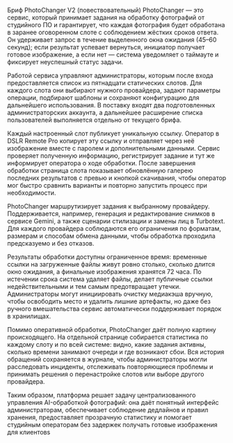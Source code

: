  Бриф PhotoChanger V2 (повествовательный)
PhotoChanger — это сервис, который принимает задания на обработку фотографий от студийного ПО и гарантирует, что каждая фотография будет обработана в заранее оговоренном слоте с соблюдением жёстких сроков ответа. Он удерживает запрос в течение выделенного окна ожидания (45–60 секунд); если результат успевает вернуться, инициатор получает готовое изображение, а если нет — система уведомляет о таймауте и фиксирует неуспешный статус задачи.

Работой сервиса управляют администраторы, которым после входа предоставляется список из пятнадцати статических слотов. Для каждого слота они выбирают нужного провайдера, задают параметры операции, подбирают шаблоны и сохраняют конфигурацию для дальнейшего использования. В поставку входят два подготовленных администраторских аккаунта, а дальнейшее расширение списка пользователей выполняется отдельно от текущего брифа.

Каждый настроенный слот публикует уникальную ссылку. Оператор в DSLR Remote Pro копирует эту ссылку и отправляет через неё изображение вместе с паролем и дополнительными данными. Сервис проверяет полученную информацию, регистрирует задание и тут же информирует оператора о ходе обработки. После завершения обработки страница слота показывает обновлённую галерею последних результатов с превью и кнопкой скачивания, чтобы оператор мог быстро сравнить варианты и повторно запустить процесс при необходимости.

PhotoChanger маршрутизирует задания к выбранному провайдеру. Поддерживается, например, генерация и редактирование снимков в сервисе Gemini, а также сценарии стилизации и замены лиц в Turbotext. Для каждого провайдера соблюдаются его ограничения по форматам, размерам и способам обмена данными, чтобы обработка проходила предсказуемо и без отказов.

Результаты обработки доступны ограниченное время: временные ссылки на загруженные файлы живут ровно столько, сколько длится окно ожидания, а финальные изображения хранятся 72 часа. По истечении срока система удаляет файлы, делает публичные ссылки недействительными и тем самым предотвращает утечки. Администраторы могут инициировать очистку медиакэша вручную, чтобы освободить место и удалить лишние артефакты, но даже без ручного вмешательства сервис автоматически поддерживает порядок в хранилищах.

Помимо оперативной обработки, PhotoChanger даёт полную картину происходящего. На отдельной странице собирается статистика по каждому слоту и по всей системе: видно, какие задания активны, сколько времени занимают очереди и где возникают сбои. Вся история обращений сохраняется в журнале, чтобы администраторы могли расследовать инциденты, отслеживать повторяющиеся проблемы и принимать решения о перенастройке слотов или выборе другого провайдера.

Таким образом, платформа решает задачу централизованного управления AI-обработкой фотографий: она даёт понятный интерфейс администраторам, обеспечивает соблюдение дедлайнов и правил хранения, предоставляет прозрачную статистику и помогает студийным операторам без задержек получать готовые изображения для клиентовs